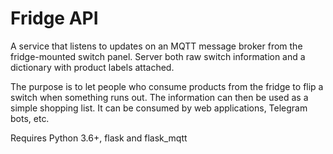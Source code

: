 Fridge API
==========

A service that listens to updates on an MQTT message broker from the fridge-mounted switch panel.
Server both raw switch information and a dictionary with product labels attached. 

The purpose is to let people who consume products from the fridge to flip a switch when something
runs out. The information can then be used as a simple shopping list. It can be consumed by web applications,
Telegram bots, etc.

Requires Python 3.6+, flask and flask_mqtt
